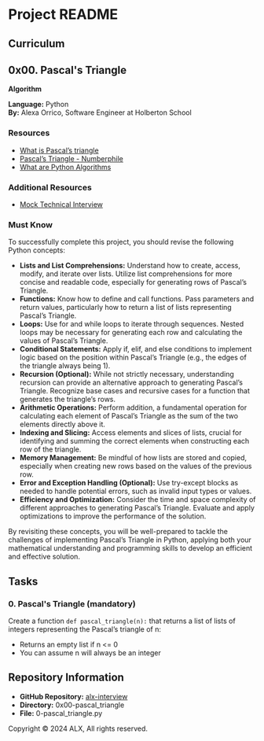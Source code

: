 # Project README

## Curriculum
## 0x00. Pascal's Triangle
**Algorithm**

**Language:** Python  
**By:** Alexa Orrico, Software Engineer at Holberton School  

### Resources
- [What is Pascal’s triangle](#)
- [Pascal’s Triangle - Numberphile](#)
- [What are Python Algorithms](#)

### Additional Resources
- [Mock Technical Interview](#)

### Must Know
To successfully complete this project, you should revise the following Python concepts:
- **Lists and List Comprehensions:** Understand how to create, access, modify, and iterate over lists. Utilize list comprehensions for more concise and readable code, especially for generating rows of Pascal’s Triangle.
- **Functions:** Know how to define and call functions. Pass parameters and return values, particularly how to return a list of lists representing Pascal’s Triangle.
- **Loops:** Use for and while loops to iterate through sequences. Nested loops may be necessary for generating each row and calculating the values of Pascal’s Triangle.
- **Conditional Statements:** Apply if, elif, and else conditions to implement logic based on the position within Pascal’s Triangle (e.g., the edges of the triangle always being 1).
- **Recursion (Optional):** While not strictly necessary, understanding recursion can provide an alternative approach to generating Pascal’s Triangle. Recognize base cases and recursive cases for a function that generates the triangle’s rows.
- **Arithmetic Operations:** Perform addition, a fundamental operation for calculating each element of Pascal’s Triangle as the sum of the two elements directly above it.
- **Indexing and Slicing:** Access elements and slices of lists, crucial for identifying and summing the correct elements when constructing each row of the triangle.
- **Memory Management:** Be mindful of how lists are stored and copied, especially when creating new rows based on the values of the previous row.
- **Error and Exception Handling (Optional):** Use try-except blocks as needed to handle potential errors, such as invalid input types or values.
- **Efficiency and Optimization:** Consider the time and space complexity of different approaches to generating Pascal’s Triangle. Evaluate and apply optimizations to improve the performance of the solution.

By revisiting these concepts, you will be well-prepared to tackle the challenges of implementing Pascal’s Triangle in Python, applying both your mathematical understanding and programming skills to develop an efficient and effective solution.

## Tasks
### 0. Pascal's Triangle (mandatory)


Create a function `def pascal_triangle(n):` that returns a list of lists of integers representing the Pascal’s triangle of n:
- Returns an empty list if n <= 0
- You can assume n will always be an integer

## Repository Information
- **GitHub Repository:** [alx-interview](https://github.com/USERNAME/alx-interview)
- **Directory:** 0x00-pascal_triangle
- **File:** 0-pascal_triangle.py

Copyright © 2024 ALX, All rights reserved.